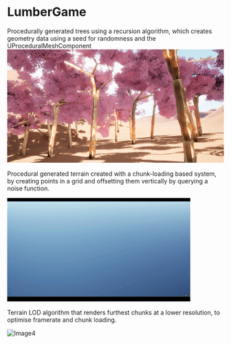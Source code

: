 # LumberGame

Procedurally generated trees using a recursion algorithm, which creates geometry data using a seed for randomness and the UProceduralMeshComponent 
![Image1](READMEAssets/1.png)

Procedural generated terrain created with a chunk-loading based system, by creating points in a grid and offsetting them vertically by querying a noise function.

![Image3](READMEAssets/3.gif)

Terrain LOD algorithm that renders furthest chunks at a lower resolution, to optimise framerate and chunk loading.

![Image4](READMEAssets/4.gif)
